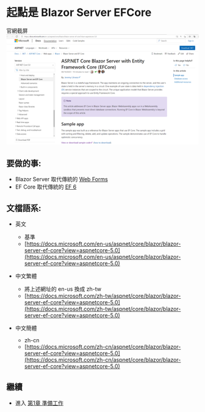 # 起點是 Blazor Server EFCore
官網截屏
![img/1.PNG](Chapter01/img/2021-02-08/1.PNG "Blazor Server EF Core ")

## 要做的事:
- Blazor Server 取代傳統的 [Web Forms](https://docs.microsoft.com/en-us/aspnet/web-forms/)
- EF Core 取代傳統的 [EF 6](https://docs.microsoft.com/en-us/ef/ef6/get-started)

## 文檔語系:
- 英文 
  - 基準
  - [https://docs.microsoft.com/en-us/aspnet/core/blazor/blazor-server-ef-core?view=aspnetcore-5.0](https://docs.microsoft.com/en-us/aspnet/core/blazor/blazor-server-ef-core?view=aspnetcore-5.0)

- 中文繁體
  - 將上述網址的 en-us 換成 zh-tw
  - [https://docs.microsoft.com/zh-tw/aspnet/core/blazor/blazor-server-ef-core?view=aspnetcore-5.0](https://docs.microsoft.com/zh-tw/aspnet/core/blazor/blazor-server-ef-core?view=aspnetcore-5.0)

- 中文簡體
  - zh-cn
  - [https://docs.microsoft.com/zh-cn/aspnet/core/blazor/blazor-server-ef-core?view=aspnetcore-5.0](https://docs.microsoft.com/zh-cn/aspnet/core/blazor/blazor-server-ef-core?view=aspnetcore-5.0)



## 繼續
- 進入 [第1章 準備工作](Chapter01)